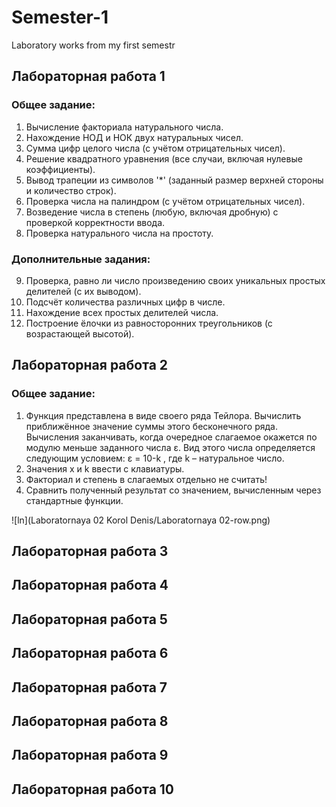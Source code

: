 # Semester-1
Laboratory works from my first semestr
## Лабораторная  работа 1

### Общее задание:
1. Вычисление факториала натурального числа.  
2. Нахождение НОД и НОК двух натуральных чисел.  
3. Сумма цифр целого числа (с учётом отрицательных чисел).  
4. Решение квадратного уравнения (все случаи, включая нулевые коэффициенты).  
5. Вывод трапеции из символов '*' (заданный размер верхней стороны и количество строк).  
6. Проверка числа на палиндром (с учётом отрицательных чисел).  
7. Возведение числа в степень (любую, включая дробную) с проверкой корректности ввода.  
8. Проверка натурального числа на простоту.

### Дополнительные задания:  
9. Проверка, равно ли число произведению своих уникальных простых делителей (с их выводом).  
10. Подсчёт количества различных цифр в числе.  
11. Нахождение всех простых делителей числа.  
12. Построение ёлочки из равносторонних треугольников (с возрастающей высотой).

## Лабораторная  работа 2

### Общее задание:
1. Функция представлена в виде своего ряда Тейлора. Вычислить приближённое значение суммы этого бесконечного ряда. Вычисления заканчивать, когда очередное слагаемое окажется по модулю меньше заданного числа ε. Вид этого числа определяется следующим условием: ε = 10-k , где k – натуральное число. 
2. Значения x и k ввести с клавиатуры. 
3. Факториал и степень в слагаемых отдельно не считать! 
4. Сравнить полученный результат со значением, вычисленным через стандартные функции.

![ln](Laboratornaya 02 Korol Denis/Laboratornaya 02-row.png)
## Лабораторная  работа 3
## Лабораторная  работа 4
## Лабораторная  работа 5
## Лабораторная  работа 6
## Лабораторная  работа 7
## Лабораторная  работа 8
## Лабораторная  работа 9
## Лабораторная  работа 10


